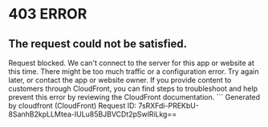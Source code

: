 # 403 ERROR

## The request could not be satisfied.

Request blocked. We can't connect to the server for this app or website at this time. There might be too much traffic or a configuration error. Try again later, or contact the app or website owner. If you provide content to customers through CloudFront, you can find steps to troubleshoot and help prevent this error by reviewing the CloudFront documentation. ```
Generated by cloudfront (CloudFront)
Request ID: 7sRXFdi-PREKbU-8SanhB2kpLLMtea-IULu85BJBVCDt2pSwlRiLkg==

```

